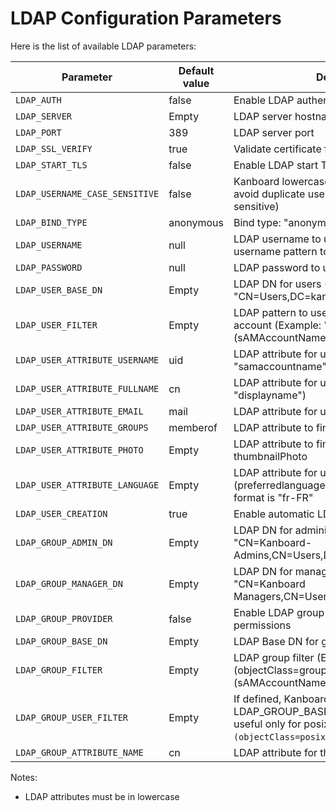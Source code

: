 LDAP Configuration Parameters
=============================

Here is the list of available LDAP parameters:

| Parameter                       | Default value  | Description                                    |
|---------------------------------|----------------|------------------------------------------------|
| `LDAP_AUTH`                     | false          | Enable LDAP authentication                     |
| `LDAP_SERVER`                   | Empty          | LDAP server hostname                           |
| `LDAP_PORT`                     | 389            | LDAP server port                               |
| `LDAP_SSL_VERIFY`               | true           | Validate certificate for `ldaps://` style URL  |
| `LDAP_START_TLS`                | false          | Enable LDAP start TLS                          |
| `LDAP_USERNAME_CASE_SENSITIVE`  | false          | Kanboard lowercase the ldap username to avoid duplicate users (the database is case sensitive)  |
| `LDAP_BIND_TYPE`                | anonymous      | Bind type: "anonymous", "user" or "proxy"      |
| `LDAP_USERNAME`                 | null           | LDAP username to use with proxy mode or username pattern to use with user mode  |
| `LDAP_PASSWORD`                 | null           | LDAP password to use for proxy mode            |
| `LDAP_USER_BASE_DN`             | Empty          | LDAP DN for users (Example: "CN=Users,DC=kanboard,DC=local")           |
| `LDAP_USER_FILTER`              | Empty          | LDAP pattern to use when searching for a user account (Example: "(&(objectClass=user)(sAMAccountName=%s))")            |
| `LDAP_USER_ATTRIBUTE_USERNAME`  | uid            | LDAP attribute for username (Example: "samaccountname")            |
| `LDAP_USER_ATTRIBUTE_FULLNAME`  | cn             | LDAP attribute for user full name (Example: "displayname")         |
| `LDAP_USER_ATTRIBUTE_EMAIL`     | mail           | LDAP attribute for user email                                      |
| `LDAP_USER_ATTRIBUTE_GROUPS`    | memberof       | LDAP attribute to find groups in user profile                      |
| `LDAP_USER_ATTRIBUTE_PHOTO`     | Empty          | LDAP attribute to find user photo (jpegPhoto or thumbnailPhoto                      |
| `LDAP_USER_ATTRIBUTE_LANGUAGE`  | Empty          | LDAP attribute for user language (preferredlanguage), the accepted language format is "fr-FR" |
| `LDAP_USER_CREATION`            | true           | Enable automatic LDAP user creation                                |
| `LDAP_GROUP_ADMIN_DN`           | Empty          | LDAP DN for administrators (Example: "CN=Kanboard-Admins,CN=Users,DC=kanboard,DC=local")   |
| `LDAP_GROUP_MANAGER_DN`         | Empty          | LDAP DN for managers (Example: "CN=Kanboard Managers,CN=Users,DC=kanboard,DC=local")   |
| `LDAP_GROUP_PROVIDER`           | false          | Enable LDAP group provider for project permissions  |
| `LDAP_GROUP_BASE_DN`            | Empty          | LDAP Base DN for groups   |
| `LDAP_GROUP_FILTER`             | Empty          | LDAP group filter (Example: "(&(objectClass=group)(sAMAccountName=%s*))")   |
| `LDAP_GROUP_USER_FILTER`        | Empty          | If defined, Kanboard will search user groups in LDAP_GROUP_BASE_DN with this filter, it's useful only for posixGroups (Example: `(&(objectClass=posixGroup)(memberUid=%s))`) |
| `LDAP_GROUP_ATTRIBUTE_NAME`     | cn             | LDAP attribute for the group name  |

Notes:

- LDAP attributes must be in lowercase
